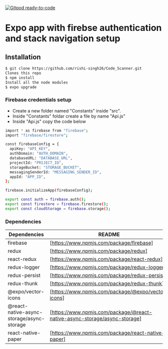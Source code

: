 [![Gitpod ready-to-code](https://img.shields.io/badge/Gitpod-ready--to--code-blue?logo=gitpod)](https://gitpod.io/#https://github.com/rishi-singh26/Expo_firebase_boilerplate)

# Expo app with firebse authentication and stack navigation setup

## Installation

```sh
$ git clone https://github.com/rishi-singh26/Code_Scanner.git
Clones this repo
$ npm install
Install all the node modules
$ expo upgrade
```

### Firebase credentials setup

- Create a new folder named "Constants" inside "src".
- Inside "Constants" foldar create a file by name "Api.js"
- Inside "Api.js" copy the code below

```sh
import * as firebase from "firebase";
import "firebase/firestore";

const firebaseConfig = {
  apiKey: "API_KEY",
  authDomain: "AUTH_DOMAIN",
  databaseURL: "DATABASE_URL",
  projectId: "PRIJECT_ID",
  storageBucket: "STORAGE_BUCKET",
  messagingSenderId: "MESSAGING_SENDER_ID",
  appId: "APP_ID",
};

firebase.initializeApp(firebaseConfig);

export const auth = firebase.auth();
export const firestore = firebase.firestore();
export const cloudStorage = firebase.storage();
```

### Dependencies

| Dependencies                          | README                                                                |
| ------------------------------------- | --------------------------------------------------------------------- |
| firebase                              | [https://www.npmjs.com/package/firebase]                              |
| redux                                 | [https://www.npmjs.com/package/redux]                                 |
| react-redux                           | [https://www.npmjs.com/package/react-redux]                           |
| redux-logger                          | [https://www.npmjs.com/package/redux-logger]                          |
| redux-persist                         | [https://www.npmjs.com/package/redux-persist]                         |
| redux-thunk                           | [https://www.npmjs.com/package/redux-thunk]                           |
| @expo/vector-icons                    | [https://www.npmjs.com/package/@expo/vector-icons]                    |
| @react-native-async-storage/async-storage | [https://www.npmjs.com/package/@react-native-async-storage/async-storage] |
| react-native-paper                    | [https://www.npmjs.com/package/react-native-paper]                    |
